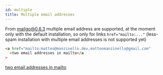 ```yaml
---
id: multiple
title: Multiple email addresses
---
```


From mailgo@0.6.3 multiple email address are supported, at the moment only with the default installation, so only for links `href="mailto:..."` (less-spam installation with multiple email addresses is not supported yet)

```html
<a href="mailto:matteo@manzinello.dev,matteomanzinello@gmail.com"
  >two email addresses in mailto</a
>
```

<a href="mailto:matteo@manzinello.dev,matteomanzinello@gmail.com">two email addresses in mailto</a>
